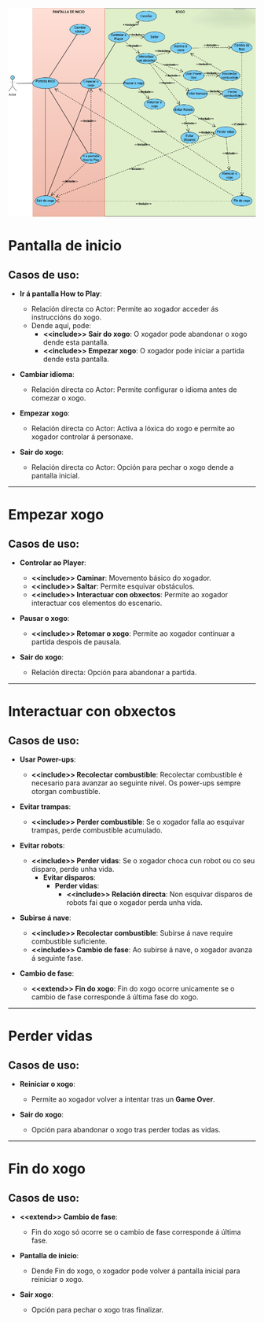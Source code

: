 <img src="../img/CasosUso.png"/>

# Pantalla de inicio
## Casos de uso:

* **Ir á pantalla How to Play**:
  - Relación directa co Actor: Permite ao xogador acceder ás instruccións do xogo.
  - Dende aquí, pode:
    - **&lt;&lt;include&gt;&gt; Sair do xogo**: O xogador pode abandonar o xogo dende esta pantalla.
    - **&lt;&lt;include&gt;&gt; Empezar xogo**: O xogador pode iniciar a partida dende esta pantalla.

* **Cambiar idioma**:
  - Relación directa co Actor: Permite configurar o idioma antes de comezar o xogo.

* **Empezar xogo**:
  - Relación directa co Actor: Activa a lóxica do xogo e permite ao xogador controlar á personaxe.

* **Sair do xogo**:
  - Relación directa co Actor: Opción para pechar o xogo dende a pantalla inicial.

---

# Empezar xogo
## Casos de uso:

* **Controlar ao Player**:
  - **&lt;&lt;include&gt;&gt; Caminar**: Movemento básico do xogador.
  - **&lt;&lt;include&gt;&gt; Saltar**: Permite esquivar obstáculos.
  - **&lt;&lt;include&gt;&gt; Interactuar con obxectos**: Permite ao xogador interactuar cos elementos do escenario.

* **Pausar o xogo**:
  - **&lt;&lt;include&gt;&gt; Retomar o xogo**: Permite ao xogador continuar a partida despois de pausala.

* **Sair do xogo**:
  - Relación directa: Opción para abandonar a partida.

---

# Interactuar con obxectos
## Casos de uso:

* **Usar Power-ups**:
  - **&lt;&lt;include&gt;&gt; Recolectar combustible**: Recolectar combustible é necesario para avanzar ao seguinte nivel. Os power-ups sempre otorgan combustible.

* **Evitar trampas**:
  - **&lt;&lt;include&gt;&gt; Perder combustible**: Se o xogador falla ao esquivar trampas, perde combustible acumulado.

* **Evitar robots**:
  - **&lt;&lt;include&gt;&gt; Perder vidas**: Se o xogador choca cun robot ou co seu disparo, perde unha vida.
    - **Evitar disparos**:
      - **Perder vidas**:
        - **&lt;&lt;include&gt;&gt; Relación directa**: Non esquivar disparos de robots fai que o xogador perda unha vida.

* **Subirse á nave**:
  - **&lt;&lt;include&gt;&gt; Recolectar combustible**: Subirse á nave require combustible suficiente.
  - **&lt;&lt;include&gt;&gt; Cambio de fase**: Ao subirse á nave, o xogador avanza á seguinte fase.

* **Cambio de fase**:
  - **&lt;&lt;extend&gt;&gt; Fin do xogo**: Fin do xogo ocorre unicamente se o cambio de fase corresponde á última fase do xogo.

---

# Perder vidas
## Casos de uso:

* **Reiniciar o xogo**:
  - Permite ao xogador volver a intentar tras un **Game Over**.
  
* **Sair do xogo**:
  - Opción para abandonar o xogo tras perder todas as vidas.

---

# Fin do xogo
## Casos de uso:

* **&lt;&lt;extend&gt;&gt; Cambio de fase**:
  - Fin do xogo só ocorre se o cambio de fase corresponde á última fase.

* **Pantalla de inicio**:
  - Dende Fin do xogo, o xogador pode volver á pantalla inicial para reiniciar o xogo.

* **Sair xogo**:
  - Opción para pechar o xogo tras finalizar.